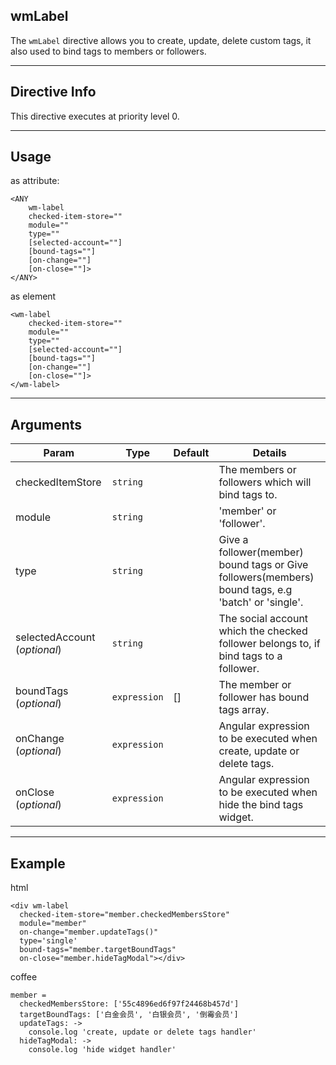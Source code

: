 ## wmLabel
The `wmLabel` directive allows you to create, update, delete custom tags, it also used to bind tags to members or followers.

---

## Directive Info
This directive executes at priority level 0.

---

## Usage
as attribute:
```
<ANY
    wm-label
    checked-item-store=""
    module=""
    type=""
    [selected-account=""]
    [bound-tags=""]
    [on-change=""]
    [on-close=""]>
</ANY>
```
as element
```
<wm-label
    checked-item-store=""
    module=""
    type=""
    [selected-account=""]
    [bound-tags=""]
    [on-change=""]
    [on-close=""]>
</wm-label>
```

---

## Arguments
Param | Type | Default | Details
----- | ---- | ------- | ----
checkedItemStore               | `string`     | | The members or followers which will bind tags to.
module                         | `string`     | | 'member' or 'follower'.
type                           | `string`     | | Give a follower(member) bound tags or Give followers(members) bound tags, e.g 'batch' or 'single'.
selectedAccount (*optional*)   | `string`     | | The social account which the checked follower belongs to, if bind tags to a follower.
boundTags (*optional*)         | `expression` | []     | The member or follower has bound tags array.
onChange (*optional*)          | `expression` | | Angular expression to be executed when create, update or delete tags.
onClose (*optional*)           | `expression` | | Angular expression to be executed when hide the bind tags widget.

---

## Example
html
```
<div wm-label
  checked-item-store="member.checkedMembersStore"
  module="member"
  on-change="member.updateTags()"
  type='single'
  bound-tags="member.targetBoundTags"
  on-close="member.hideTagModal"></div>
```

coffee
```
member =
  checkedMembersStore: ['55c4896ed6f97f24468b457d']
  targetBoundTags: ['白金会员', '白银会员', '倒霉会员']
  updateTags: ->
    console.log 'create, update or delete tags handler'
  hideTagModal: ->
    console.log 'hide widget handler'
```